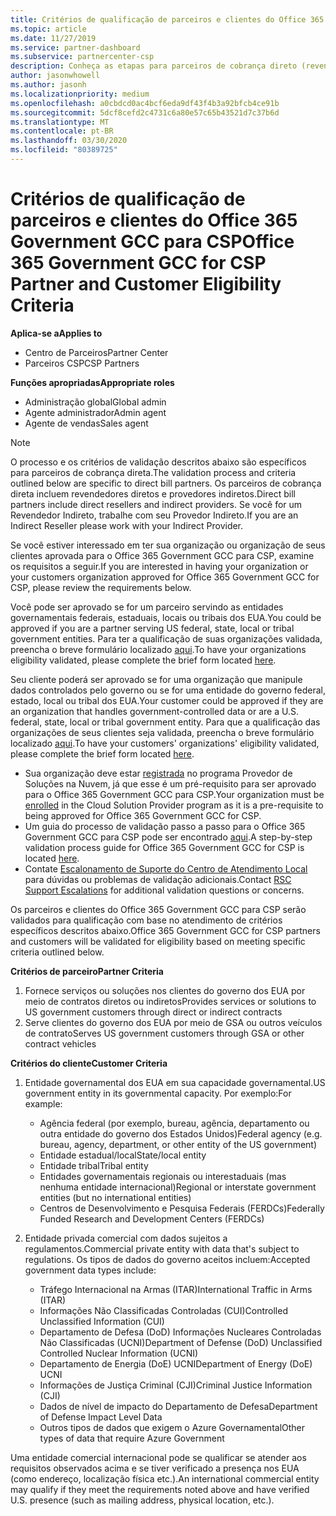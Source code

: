 ```yaml
---
title: Critérios de qualificação de parceiros e clientes do Office 365 Government GCC | Partner Center
ms.topic: article
ms.date: 11/27/2019
ms.service: partner-dashboard
ms.subservice: partnercenter-csp
description: Conheça as etapas para parceiros de cobrança direto (revendedores diretos, provedores indiretos) para validar parceiros e clientes para o GCC do Office 365 governamental para CSP.
author: jasonwhowell
ms.author: jasonh
ms.localizationpriority: medium
ms.openlocfilehash: a0cbdcd0ac4bcf6eda9df43f4b3a92bfcb4ce91b
ms.sourcegitcommit: 5dcf8cefd2c4731c6a80e57c65b43521d7c37b6d
ms.translationtype: MT
ms.contentlocale: pt-BR
ms.lasthandoff: 03/30/2020
ms.locfileid: "80389725"
---
```

# <a name="office-365-government-gcc-for-csp-partner-and-customer-eligibility-criteria"></a><span data-ttu-id="0d4af-103">Critérios de qualificação de parceiros e clientes do Office 365 Government GCC para CSP</span><span class="sxs-lookup"><span data-stu-id="0d4af-103">Office 365 Government GCC for CSP Partner and Customer Eligibility Criteria</span></span>

<span data-ttu-id="0d4af-104">**Aplica-se a**</span><span class="sxs-lookup"><span data-stu-id="0d4af-104">**Applies to**</span></span>

-  <span data-ttu-id="0d4af-105">Centro de Parceiros</span><span class="sxs-lookup"><span data-stu-id="0d4af-105">Partner Center</span></span>
-  <span data-ttu-id="0d4af-106">Parceiros CSP</span><span class="sxs-lookup"><span data-stu-id="0d4af-106">CSP Partners</span></span>

<span data-ttu-id="0d4af-107">**Funções apropriadas**</span><span class="sxs-lookup"><span data-stu-id="0d4af-107">**Appropriate roles**</span></span>

- <span data-ttu-id="0d4af-108">Administração global</span><span class="sxs-lookup"><span data-stu-id="0d4af-108">Global admin</span></span>
- <span data-ttu-id="0d4af-109">Agente administrador</span><span class="sxs-lookup"><span data-stu-id="0d4af-109">Admin agent</span></span>
- <span data-ttu-id="0d4af-110">Agente de vendas</span><span class="sxs-lookup"><span data-stu-id="0d4af-110">Sales agent</span></span>

>[!NOTE]
><span data-ttu-id="0d4af-111">O processo e os critérios de validação descritos abaixo são específicos para parceiros de cobrança direta.</span><span class="sxs-lookup"><span data-stu-id="0d4af-111">The validation process and criteria outlined below are specific to direct bill partners.</span></span> <span data-ttu-id="0d4af-112">Os parceiros de cobrança direta incluem revendedores diretos e provedores indiretos.</span><span class="sxs-lookup"><span data-stu-id="0d4af-112">Direct bill partners include direct resellers and indirect providers.</span></span>  <span data-ttu-id="0d4af-113">Se você for um Revendedor Indireto, trabalhe com seu Provedor Indireto.</span><span class="sxs-lookup"><span data-stu-id="0d4af-113">If you are an Indirect Reseller please work with your Indirect Provider.</span></span>

<span data-ttu-id="0d4af-114">Se você estiver interessado em ter sua organização ou organização de seus clientes aprovada para o Office 365 Government GCC para CSP, examine os requisitos a seguir.</span><span class="sxs-lookup"><span data-stu-id="0d4af-114">If you are interested in having your organization or your customers organization approved for Office 365 Government GCC for CSP, please review the requirements below.</span></span>

<span data-ttu-id="0d4af-115">Você pode ser aprovado se for um parceiro servindo as entidades governamentais federais, estaduais, locais ou tribais dos EUA.</span><span class="sxs-lookup"><span data-stu-id="0d4af-115">You could be approved if you are a partner serving US federal, state, local or tribal government entities.</span></span> <span data-ttu-id="0d4af-116">Para ter a qualificação de suas organizações validada, preencha o breve formulário localizado [aqui](https://products.office.com/government/eligibility-validation?ReqType=CSPPartner).</span><span class="sxs-lookup"><span data-stu-id="0d4af-116">To have your organizations eligibility validated, please complete the brief form located [here](https://products.office.com/government/eligibility-validation?ReqType=CSPPartner).</span></span>

<span data-ttu-id="0d4af-117">Seu cliente poderá ser aprovado se for uma organização que manipule dados controlados pelo governo ou se for uma entidade do governo federal, estado, local ou tribal dos EUA.</span><span class="sxs-lookup"><span data-stu-id="0d4af-117">Your customer could be approved if they are an organization that handles government-controlled data or are a U.S. federal, state, local or tribal government entity.</span></span> <span data-ttu-id="0d4af-118">Para que a qualificação das organizações de seus clientes seja validada, preencha o breve formulário localizado [aqui](https://products.office.com/government/eligibility-validation?ReqType=CSPCustomer).</span><span class="sxs-lookup"><span data-stu-id="0d4af-118">To have your customers' organizations' eligibility validated, please complete the brief form located [here](https://products.office.com/government/eligibility-validation?ReqType=CSPCustomer).</span></span> 

-   <span data-ttu-id="0d4af-119">Sua organização deve estar [registrada](https://partnercenter.microsoft.com/partner/cloud-solution-provider) no programa Provedor de Soluções na Nuvem, já que esse é um pré-requisito para ser aprovado para o Office 365 Government GCC para CSP.</span><span class="sxs-lookup"><span data-stu-id="0d4af-119">Your organization must be [enrolled](https://partnercenter.microsoft.com/partner/cloud-solution-provider) in the Cloud Solution Provider program as it is a pre-requisite to being approved for Office 365 Government GCC for CSP.</span></span>
-   <span data-ttu-id="0d4af-120">Um guia do processo de validação passo a passo para o Office 365 Government GCC para CSP pode ser encontrado [aqui](https://go.microsoft.com/fwlink/?linkid=2007323).</span><span class="sxs-lookup"><span data-stu-id="0d4af-120">A step-by-step validation process guide for Office 365 Government GCC for CSP is located [here](https://go.microsoft.com/fwlink/?linkid=2007323).</span></span>
-   <span data-ttu-id="0d4af-121">Contate [Escalonamento de Suporte do Centro de Atendimento Local](mailto:usgcce@microsoft.com) para dúvidas ou problemas de validação adicionais.</span><span class="sxs-lookup"><span data-stu-id="0d4af-121">Contact [RSC Support Escalations](mailto:usgcce@microsoft.com) for additional validation questions or concerns.</span></span>

<span data-ttu-id="0d4af-122">Os parceiros e clientes do Office 365 Government GCC para CSP serão validados para qualificação com base no atendimento de critérios específicos descritos abaixo.</span><span class="sxs-lookup"><span data-stu-id="0d4af-122">Office 365 Government GCC for CSP partners and customers will be validated for eligibility based on meeting specific criteria outlined below.</span></span>

<span data-ttu-id="0d4af-123">**Critérios de parceiro**</span><span class="sxs-lookup"><span data-stu-id="0d4af-123">**Partner Criteria**</span></span>
1.  <span data-ttu-id="0d4af-124">Fornece serviços ou soluções nos clientes do governo dos EUA por meio de contratos diretos ou indiretos</span><span class="sxs-lookup"><span data-stu-id="0d4af-124">Provides services or solutions to US government customers through direct or indirect contracts</span></span>
2.  <span data-ttu-id="0d4af-125">Serve clientes do governo dos EUA por meio de GSA ou outros veículos de contrato</span><span class="sxs-lookup"><span data-stu-id="0d4af-125">Serves US government customers through GSA or other contract vehicles</span></span>

<span data-ttu-id="0d4af-126">**Critérios do cliente**</span><span class="sxs-lookup"><span data-stu-id="0d4af-126">**Customer Criteria**</span></span>
1.  <span data-ttu-id="0d4af-127">Entidade governamental dos EUA em sua capacidade governamental.</span><span class="sxs-lookup"><span data-stu-id="0d4af-127">US government entity in its governmental capacity.</span></span> <span data-ttu-id="0d4af-128">Por exemplo:</span><span class="sxs-lookup"><span data-stu-id="0d4af-128">For example:</span></span>
 
    -  <span data-ttu-id="0d4af-129">Agência federal (por exemplo, bureau, agência, departamento ou outra entidade do governo dos Estados Unidos)</span><span class="sxs-lookup"><span data-stu-id="0d4af-129">Federal agency (e.g. bureau, agency, department, or other entity of the US government)</span></span>
    -   <span data-ttu-id="0d4af-130">Entidade estadual/local</span><span class="sxs-lookup"><span data-stu-id="0d4af-130">State/local entity</span></span> 
    -   <span data-ttu-id="0d4af-131">Entidade tribal</span><span class="sxs-lookup"><span data-stu-id="0d4af-131">Tribal entity</span></span>
    -   <span data-ttu-id="0d4af-132">Entidades governamentais regionais ou interestaduais (mas nenhuma entidade internacional)</span><span class="sxs-lookup"><span data-stu-id="0d4af-132">Regional or interstate government entities (but no international entities)</span></span>
    -   <span data-ttu-id="0d4af-133">Centros de Desenvolvimento e Pesquisa Federais (FERDCs)</span><span class="sxs-lookup"><span data-stu-id="0d4af-133">Federally Funded Research and Development Centers (FERDCs)</span></span>

2.  <span data-ttu-id="0d4af-134">Entidade privada comercial com dados sujeitos a regulamentos.</span><span class="sxs-lookup"><span data-stu-id="0d4af-134">Commercial private entity with data that's subject to regulations.</span></span> <span data-ttu-id="0d4af-135">Os tipos de dados do governo aceitos incluem:</span><span class="sxs-lookup"><span data-stu-id="0d4af-135">Accepted government data types include:</span></span> 
    -   <span data-ttu-id="0d4af-136">Tráfego Internacional na Armas (ITAR)</span><span class="sxs-lookup"><span data-stu-id="0d4af-136">International Traffic in Arms (ITAR)</span></span>
    -   <span data-ttu-id="0d4af-137">Informações Não Classificadas Controladas (CUI)</span><span class="sxs-lookup"><span data-stu-id="0d4af-137">Controlled Unclassified Information (CUI)</span></span>
    -   <span data-ttu-id="0d4af-138">Departamento de Defesa (DoD) Informações Nucleares Controladas Não Classificadas (UCNI)</span><span class="sxs-lookup"><span data-stu-id="0d4af-138">Department of Defense (DoD) Unclassified Controlled Nuclear Information (UCNI)</span></span>
    -   <span data-ttu-id="0d4af-139">Departamento de Energia (DoE) UCNI</span><span class="sxs-lookup"><span data-stu-id="0d4af-139">Department of Energy (DoE) UCNI</span></span>
    -   <span data-ttu-id="0d4af-140">Informações de Justiça Criminal (CJI)</span><span class="sxs-lookup"><span data-stu-id="0d4af-140">Criminal Justice Information (CJI)</span></span>
    -   <span data-ttu-id="0d4af-141">Dados de nível de impacto do Departamento de Defesa</span><span class="sxs-lookup"><span data-stu-id="0d4af-141">Department of Defense Impact Level Data</span></span>
    -   <span data-ttu-id="0d4af-142">Outros tipos de dados que exigem o Azure Governamental</span><span class="sxs-lookup"><span data-stu-id="0d4af-142">Other types of data that require Azure Government</span></span>

<span data-ttu-id="0d4af-143">Uma entidade comercial internacional pode se qualificar se atender aos requisitos observados acima e se tiver verificado a presença nos EUA (como endereço, localização física etc.).</span><span class="sxs-lookup"><span data-stu-id="0d4af-143">An international commercial entity may qualify if they meet the requirements noted above and have verified U.S. presence (such as mailing address, physical location, etc.).</span></span>

